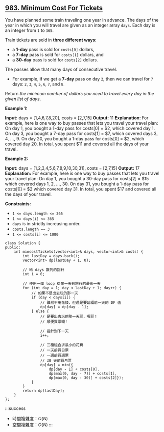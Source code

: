 ## [983\. Minimum Cost For Tickets](https://leetcode.com/problems/minimum-cost-for-tickets/)

You have planned some train traveling one year in advance. The days of the year in which you will travel are given as an integer array `days`. Each day is an integer from `1` to `365`.

Train tickets are sold in **three different ways**:

-   a **1-day** pass is sold for `costs[0]` dollars,
-   a **7-day** pass is sold for `costs[1]` dollars, and
-   a **30-day** pass is sold for `costs[2]` dollars.

The passes allow that many days of consecutive travel.

-   For example, if we get a **7-day** pass on day `2`, then we can travel for `7` days: `2`, `3`, `4`, `5`, `6`, `7`, and `8`.

Return _the minimum number of dollars you need to travel every day in the given list of days_.

**Example 1:**

**Input:** days = \[1,4,6,7,8,20\], costs = \[2,7,15\]
**Output:** 11
**Explanation:** For example, here is one way to buy passes that lets you travel your travel plan:
On day 1, you bought a 1-day pass for costs\[0\] = $2, which covered day 1.
On day 3, you bought a 7-day pass for costs\[1\] = $7, which covered days 3, 4, ..., 9.
On day 20, you bought a 1-day pass for costs\[0\] = $2, which covered day 20.
In total, you spent $11 and covered all the days of your travel.

**Example 2:**

**Input:** days = \[1,2,3,4,5,6,7,8,9,10,30,31\], costs = \[2,7,15\]
**Output:** 17
**Explanation:** For example, here is one way to buy passes that lets you travel your travel plan:
On day 1, you bought a 30-day pass for costs\[2\] = $15 which covered days 1, 2, ..., 30.
On day 31, you bought a 1-day pass for costs\[0\] = $2 which covered day 31.
In total, you spent $17 and covered all the days of your travel.

**Constraints:**

-   `1 <= days.length <= 365`
-   `1 <= days[i] <= 365`
-   `days` is in strictly increasing order.
-   `costs.length == 3`
-   `1 <= costs[i] <= 1000`

```cpp=
class Solution {
public:
    int mincostTickets(vector<int>& days, vector<int>& costs) {
        int lastDay = days.back();
        vector<int> dp(lastDay + 1, 0);
        
        // 給 days 數列的指針
        int i = 0;

        // 使用一個 loop 從第一天到旅行的最後一天
        for (int day = 1; day < lastDay + 1; day++) {
            // 如果不是出去玩的那一天
            if (day < days[i]) {
                // 雖然不用花錢，但還是要延續前一天的 DP 值
                dp[day] = dp[day - 1];
            } else {
                // 是要出去玩的那一天耶，喔耶！
                // 順便買票囉！

                // 指針到下一天
                i++;

                // 三種組合求最小的花費
                // 一天前買日票
                // 一週前買週票
                // 30 天前買月票
                dp[day] = min({
                    dp[day - 1] + costs[0],
                    dp[max(0, day - 7)] + costs[1],
                    dp[max(0, day - 30)] + costs[2]});
            }
        }
        return dp[lastDay]; 
    }
};
```

:::success
- 時間複雜度：$O(N)$
- 空間複雜度：$O(N)$
:::
